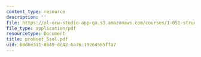 ```yaml
---
content_type: resource
description: ''
file: https://ol-ocw-studio-app-qa.s3.amazonaws.com/courses/1-051-structural-engineering-design-fall-2003/b8dbe3118b49dc426a7619264565ffa7_probset_5sol.pdf
file_type: application/pdf
resourcetype: Document
title: probset_5sol.pdf
uid: b8dbe311-8b49-dc42-6a76-19264565ffa7
---
```

